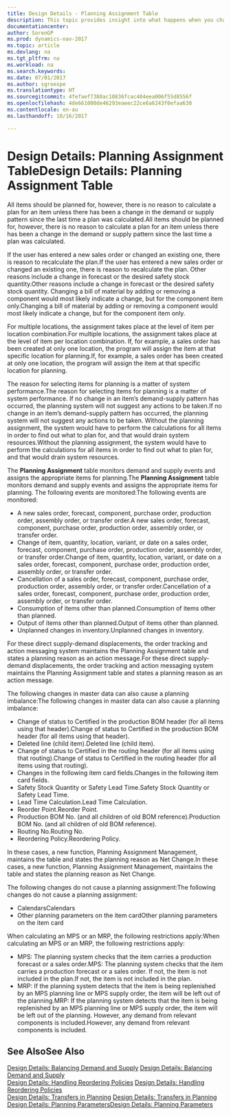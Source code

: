 ```yaml
---
title: Design Details - Planning Assignment Table
description: This topic provides insight into what happens when you change how you plan for an item.
documentationcenter: 
author: SorenGP
ms.prod: dynamics-nav-2017
ms.topic: article
ms.devlang: na
ms.tgt_pltfrm: na
ms.workload: na
ms.search.keywords: 
ms.date: 07/01/2017
ms.author: sgroespe
ms.translationtype: HT
ms.sourcegitcommit: 4fefaef7380ac10836fcac404eea006f55d8556f
ms.openlocfilehash: 4de661000de46293eaeec22ce6a6243f0efaa630
ms.contentlocale: en-au
ms.lasthandoff: 10/16/2017

---
```

# <a name="design-details-planning-assignment-table"></a><span data-ttu-id="40b29-103">Design Details: Planning Assignment Table</span><span class="sxs-lookup"><span data-stu-id="40b29-103">Design Details: Planning Assignment Table</span></span>
<span data-ttu-id="40b29-104">All items should be planned for, however, there is no reason to calculate a plan for an item unless there has been a change in the demand or supply pattern since the last time a plan was calculated.</span><span class="sxs-lookup"><span data-stu-id="40b29-104">All items should be planned for, however, there is no reason to calculate a plan for an item unless there has been a change in the demand or supply pattern since the last time a plan was calculated.</span></span>  
  
<span data-ttu-id="40b29-105">If the user has entered a new sales order or changed an existing one, there is reason to recalculate the plan.</span><span class="sxs-lookup"><span data-stu-id="40b29-105">If the user has entered a new sales order or changed an existing one, there is reason to recalculate the plan.</span></span> <span data-ttu-id="40b29-106">Other reasons include a change in forecast or the desired safety stock quantity.</span><span class="sxs-lookup"><span data-stu-id="40b29-106">Other reasons include a change in forecast or the desired safety stock quantity.</span></span> <span data-ttu-id="40b29-107">Changing a bill of material by adding or removing a component would most likely indicate a change, but for the component item only.</span><span class="sxs-lookup"><span data-stu-id="40b29-107">Changing a bill of material by adding or removing a component would most likely indicate a change, but for the component item only.</span></span>  
  
<span data-ttu-id="40b29-108">For multiple locations, the assignment takes place at the level of item per location combination.</span><span class="sxs-lookup"><span data-stu-id="40b29-108">For multiple locations, the assignment takes place at the level of item per location combination.</span></span> <span data-ttu-id="40b29-109">If, for example, a sales order has been created at only one location, the program will assign the item at that specific location for planning.</span><span class="sxs-lookup"><span data-stu-id="40b29-109">If, for example, a sales order has been created at only one location, the program will assign the item at that specific location for planning.</span></span>  
  
<span data-ttu-id="40b29-110">The reason for selecting items for planning is a matter of system performance.</span><span class="sxs-lookup"><span data-stu-id="40b29-110">The reason for selecting items for planning is a matter of system performance.</span></span> <span data-ttu-id="40b29-111">If no change in an item’s demand-supply pattern has occurred, the planning system will not suggest any actions to be taken.</span><span class="sxs-lookup"><span data-stu-id="40b29-111">If no change in an item’s demand-supply pattern has occurred, the planning system will not suggest any actions to be taken.</span></span> <span data-ttu-id="40b29-112">Without the planning assignment, the system would have to perform the calculations for all items in order to find out what to plan for, and that would drain system resources.</span><span class="sxs-lookup"><span data-stu-id="40b29-112">Without the planning assignment, the system would have to perform the calculations for all items in order to find out what to plan for, and that would drain system resources.</span></span>  
  
<span data-ttu-id="40b29-113">The **Planning Assignment** table monitors demand and supply events and assigns the appropriate items for planning.</span><span class="sxs-lookup"><span data-stu-id="40b29-113">The **Planning Assignment** table monitors demand and supply events and assigns the appropriate items for planning.</span></span> <span data-ttu-id="40b29-114">The following events are monitored:</span><span class="sxs-lookup"><span data-stu-id="40b29-114">The following events are monitored:</span></span>  
  
* <span data-ttu-id="40b29-115">A new sales order, forecast, component, purchase order, production order, assembly order, or transfer order.</span><span class="sxs-lookup"><span data-stu-id="40b29-115">A new sales order, forecast, component, purchase order, production order, assembly order, or transfer order.</span></span>  
* <span data-ttu-id="40b29-116">Change of item, quantity, location, variant, or date on a sales order, forecast, component, purchase order, production order, assembly order, or transfer order.</span><span class="sxs-lookup"><span data-stu-id="40b29-116">Change of item, quantity, location, variant, or date on a sales order, forecast, component, purchase order, production order, assembly order, or transfer order.</span></span>  
* <span data-ttu-id="40b29-117">Cancellation of a sales order, forecast, component, purchase order, production order, assembly order, or transfer order.</span><span class="sxs-lookup"><span data-stu-id="40b29-117">Cancellation of a sales order, forecast, component, purchase order, production order, assembly order, or transfer order.</span></span>  
* <span data-ttu-id="40b29-118">Consumption of items other than planned.</span><span class="sxs-lookup"><span data-stu-id="40b29-118">Consumption of items other than planned.</span></span>  
* <span data-ttu-id="40b29-119">Output of items other than planned.</span><span class="sxs-lookup"><span data-stu-id="40b29-119">Output of items other than planned.</span></span>  
* <span data-ttu-id="40b29-120">Unplanned changes in inventory.</span><span class="sxs-lookup"><span data-stu-id="40b29-120">Unplanned changes in inventory.</span></span>  
  
<span data-ttu-id="40b29-121">For these direct supply-demand displacements, the order tracking and action messaging system maintains the Planning Assignment table and states a planning reason as an action message.</span><span class="sxs-lookup"><span data-stu-id="40b29-121">For these direct supply-demand displacements, the order tracking and action messaging system maintains the Planning Assignment table and states a planning reason as an action message.</span></span>  
  
<span data-ttu-id="40b29-122">The following changes in master data can also cause a planning imbalance:</span><span class="sxs-lookup"><span data-stu-id="40b29-122">The following changes in master data can also cause a planning imbalance:</span></span>  
  
* <span data-ttu-id="40b29-123">Change of status to Certified in the production BOM header (for all items using that header).</span><span class="sxs-lookup"><span data-stu-id="40b29-123">Change of status to Certified in the production BOM header (for all items using that header).</span></span>  
* <span data-ttu-id="40b29-124">Deleted line (child item).</span><span class="sxs-lookup"><span data-stu-id="40b29-124">Deleted line (child item).</span></span>  
* <span data-ttu-id="40b29-125">Change of status to Certified in the routing header (for all items using that routing).</span><span class="sxs-lookup"><span data-stu-id="40b29-125">Change of status to Certified in the routing header (for all items using that routing).</span></span>  
* <span data-ttu-id="40b29-126">Changes in the following item card fields.</span><span class="sxs-lookup"><span data-stu-id="40b29-126">Changes in the following item card fields.</span></span>  
* <span data-ttu-id="40b29-127">Safety Stock Quantity or Safety Lead Time.</span><span class="sxs-lookup"><span data-stu-id="40b29-127">Safety Stock Quantity or Safety Lead Time.</span></span>  
* <span data-ttu-id="40b29-128">Lead Time Calculation.</span><span class="sxs-lookup"><span data-stu-id="40b29-128">Lead Time Calculation.</span></span>  
* <span data-ttu-id="40b29-129">Reorder Point.</span><span class="sxs-lookup"><span data-stu-id="40b29-129">Reorder Point.</span></span>  
* <span data-ttu-id="40b29-130">Production BOM No. (and all children of old BOM reference).</span><span class="sxs-lookup"><span data-stu-id="40b29-130">Production BOM No. (and all children of old BOM reference).</span></span>  
* <span data-ttu-id="40b29-131">Routing No.</span><span class="sxs-lookup"><span data-stu-id="40b29-131">Routing No.</span></span>  
* <span data-ttu-id="40b29-132">Reordering Policy.</span><span class="sxs-lookup"><span data-stu-id="40b29-132">Reordering Policy.</span></span>  
  
<span data-ttu-id="40b29-133">In these cases, a new function, Planning Assignment Management, maintains the table and states the planning reason as Net Change.</span><span class="sxs-lookup"><span data-stu-id="40b29-133">In these cases, a new function, Planning Assignment Management, maintains the table and states the planning reason as Net Change.</span></span>  
  
<span data-ttu-id="40b29-134">The following changes do not cause a planning assignment:</span><span class="sxs-lookup"><span data-stu-id="40b29-134">The following changes do not cause a planning assignment:</span></span>  
  
* <span data-ttu-id="40b29-135">Calendars</span><span class="sxs-lookup"><span data-stu-id="40b29-135">Calendars</span></span>  
* <span data-ttu-id="40b29-136">Other planning parameters on the item card</span><span class="sxs-lookup"><span data-stu-id="40b29-136">Other planning parameters on the item card</span></span>  
  
<span data-ttu-id="40b29-137">When calculating an MPS or an MRP, the following restrictions apply:</span><span class="sxs-lookup"><span data-stu-id="40b29-137">When calculating an MPS or an MRP, the following restrictions apply:</span></span>  
  
* <span data-ttu-id="40b29-138">MPS: The planning system checks that the item carries a production forecast or a sales order.</span><span class="sxs-lookup"><span data-stu-id="40b29-138">MPS: The planning system checks that the item carries a production forecast or a sales order.</span></span> <span data-ttu-id="40b29-139">If not, the item is not included in the plan.</span><span class="sxs-lookup"><span data-stu-id="40b29-139">If not, the item is not included in the plan.</span></span>  
* <span data-ttu-id="40b29-140">MRP: If the planning system detects that the item is being replenished by an MPS planning line or MPS supply order, the item will be left out of the planning.</span><span class="sxs-lookup"><span data-stu-id="40b29-140">MRP: If the planning system detects that the item is being replenished by an MPS planning line or MPS supply order, the item will be left out of the planning.</span></span> <span data-ttu-id="40b29-141">However, any demand from relevant components is included.</span><span class="sxs-lookup"><span data-stu-id="40b29-141">However, any demand from relevant components is included.</span></span>  
  
## <a name="see-also"></a><span data-ttu-id="40b29-142">See Also</span><span class="sxs-lookup"><span data-stu-id="40b29-142">See Also</span></span>  
<span data-ttu-id="40b29-143">[Design Details: Balancing Demand and Supply](design-details-balancing-demand-and-supply.md) </span><span class="sxs-lookup"><span data-stu-id="40b29-143">[Design Details: Balancing Demand and Supply](design-details-balancing-demand-and-supply.md) </span></span>  
<span data-ttu-id="40b29-144">[Design Details: Handling Reordering Policies](design-details-handling-reordering-policies.md) </span><span class="sxs-lookup"><span data-stu-id="40b29-144">[Design Details: Handling Reordering Policies](design-details-handling-reordering-policies.md) </span></span>  
<span data-ttu-id="40b29-145">[Design Details: Transfers in Planning](design-details-transfers-in-planning.md) </span><span class="sxs-lookup"><span data-stu-id="40b29-145">[Design Details: Transfers in Planning](design-details-transfers-in-planning.md) </span></span>  
[<span data-ttu-id="40b29-146">Design Details: Planning Parameters</span><span class="sxs-lookup"><span data-stu-id="40b29-146">Design Details: Planning Parameters</span></span>](design-details-planning-parameters.md)  

